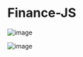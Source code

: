 # Finance-JS
![image](https://user-images.githubusercontent.com/59836341/106367215-b5ca4480-631f-11eb-8378-ed352e6cb1cf.png)




![image](https://user-images.githubusercontent.com/59836341/106367242-dabeb780-631f-11eb-9806-d99be9fc00fa.png)
